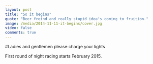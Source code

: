 ```yaml
---
layout: post
title: "So it begins"
quote: "Beer freind and really stupid idea's coming to fruition."
image: /media/2014-11-11-it-begins/cover.jpg
video: false
comments: true
---
```


#Ladies and gentlemen please charge your lights

First round of night racing starts February 2015. 
